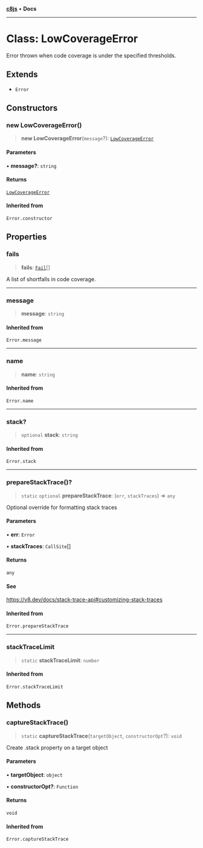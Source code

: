 [**c8js**](../README.md) • **Docs**

***

# Class: LowCoverageError

Error thrown when code coverage is under the specified thresholds.

## Extends

- `Error`

## Constructors

### new LowCoverageError()

> **new LowCoverageError**(`message`?): [`LowCoverageError`](LowCoverageError.md)

#### Parameters

• **message?**: `string`

#### Returns

[`LowCoverageError`](LowCoverageError.md)

#### Inherited from

`Error.constructor`

## Properties

### fails

> **fails**: [`Fail`](../interfaces/Fail.md)[]

A list of shortfalls in code coverage.

***

### message

> **message**: `string`

#### Inherited from

`Error.message`

***

### name

> **name**: `string`

#### Inherited from

`Error.name`

***

### stack?

> `optional` **stack**: `string`

#### Inherited from

`Error.stack`

***

### prepareStackTrace()?

> `static` `optional` **prepareStackTrace**: (`err`, `stackTraces`) => `any`

Optional override for formatting stack traces

#### Parameters

• **err**: `Error`

• **stackTraces**: `CallSite`[]

#### Returns

`any`

#### See

https://v8.dev/docs/stack-trace-api#customizing-stack-traces

#### Inherited from

`Error.prepareStackTrace`

***

### stackTraceLimit

> `static` **stackTraceLimit**: `number`

#### Inherited from

`Error.stackTraceLimit`

## Methods

### captureStackTrace()

> `static` **captureStackTrace**(`targetObject`, `constructorOpt`?): `void`

Create .stack property on a target object

#### Parameters

• **targetObject**: `object`

• **constructorOpt?**: `Function`

#### Returns

`void`

#### Inherited from

`Error.captureStackTrace`
